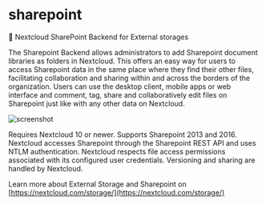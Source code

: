 # sharepoint
💾 Nextcloud SharePoint Backend for External storages

The Sharepoint Backend allows administrators to add Sharepoint document libraries as folders in Nextcloud. This offers an easy way for users to access Sharepoint data in the same place where they find their other files, facilitating collaboration and sharing within and across the borders of the organization. Users can use the desktop client, mobile apps or web interface and comment, tag, share and collaboratively edit files on Sharepoint just like with any other data on Nextcloud.

![screenshot](screenshots/configuration.png)

Requires Nextcloud 10 or newer. Supports Sharepoint 2013 and 2016. Nextcloud accesses Sharepoint through the Sharepoint REST API and uses NTLM authentication. Nextcloud respects file access permissions associated with its configured user credentials. Versioning and sharing are handled by Nextcloud.

Learn more about External Storage and Sharepoint on [https://nextcloud.com/storage/](https://nextcloud.com/storage/)
